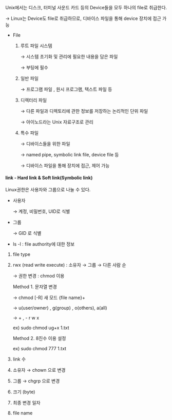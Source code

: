Unix에서는 디스크, 터미널 사운드 카드 등의 Device들을 모두 하나의 file로 취급한다. 

→ Linux는 Device도 file로 취급하므로, 디바이스 파일을 통해 device 장치에 접근 가능

- File
    1. 루트 파일 시스템

        → 시스템 초기화 및 관리에 필요한 내용을 담은 파일

        → 부팅에 필수

    2. 일반 파일

        → 프로그램 파일 , 원시 프로그램, 텍스트 파일 등

    3. 디렉터리 파일

        → 다른 파일과 디렉토리에 관한 정보를 저장하는 논리적인 단위 파일

        → 아이노드라는 Unix 자료구조로 관리

    4. 특수 파일 

        → 디바이스들을 위한 파일 

        → named pipe, symbolic link file, device file 등 

        → 디바이스 파일을 통해 장치에 접근, 제어 가능 


#### link - Hard link & Soft link(Symbolic link)

Linux권한은 사용자와 그룹으로 나눌 수 있다.

- 사용자

    → 계정, 비밀번호, UID로 식별

- 그룹

    → GID 로 식별

- ls -l : file authority에 대한 정보


1. file type 
2. rwx (read write execute) : 소유자 → 그룹 → 다른 사람 순

    → 권한 변경 : chmod 이용 

    Method 1. 문자열 변경

    → chmod [-R] 새 모드 {file name}+

    → u(user/owner) , g(group) , o(others), a(all)

    → + , - r w x 

    ex) sudo chmod ug+x 1.txt

    Method 2. 8진수 이용 설정

    ex) sudo chmod 777 1.txt

3. link 수 
4. 소유자 → chown 으로 변경
5. 그룹     → chgrp 으로 변경 
6. 크기 (byte)
7. 최종 변경 일자
8. file name

